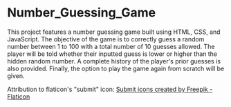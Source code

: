 # Number_Guessing_Game

This project features a number guessing game built using HTML, CSS, and JavaScript. The objective of the game is to correctly guess a random number between 1 to 100 with a total number of 10 guesses allowed. The player will be told whether their inputted guess is lower or higher than the hidden random number. A complete history of the player's prior guesses is also provided. Finally, the option to play the game again from scratch will be given.

Attribution to flaticon's "submit" icon:
<a href="https://www.flaticon.com/free-icons/submit" title="submit icons">Submit icons created by Freepik - Flaticon</a>